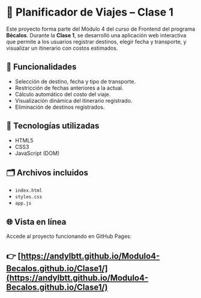 # 🧳 Planificador de Viajes – Clase 1

Este proyecto forma parte del Módulo 4 del curso de Frontend del programa **Bécalos**. Durante la **Clase 1**, se desarrolló una aplicación web interactiva que permite a los usuarios registrar destinos, elegir fecha y transporte, y visualizar un itinerario con costos estimados.

## 🚀 Funcionalidades

- Selección de destino, fecha y tipo de transporte.
- Restricción de fechas anteriores a la actual.
- Cálculo automático del costo del viaje.
- Visualización dinámica del itinerario registrado.
- Eliminación de destinos registrados.

## 🧠 Tecnologías utilizadas

- HTML5
- CSS3
- JavaScript (DOM)

## 🗂 Archivos incluidos

- `index.html`
- `styles.css`
- `app.js` 

## 🌐 Vista en línea

Accede al proyecto funcionando en GitHub Pages:

👉 [https://andylbtt.github.io/Modulo4-Becalos.github.io/Clase1/](https://andylbtt.github.io/Modulo4-Becalos.github.io/Clase1/)
---